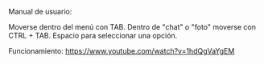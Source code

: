 
Manual de usuario:

Moverse dentro del menú con TAB.
Dentro de "chat" o "foto" moverse con CTRL + TAB.
Espacio para seleccionar una opción.

Funcionamiento:
https://www.youtube.com/watch?v=1hdQgVaYgEM
